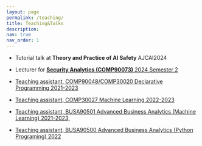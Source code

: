 ```yaml
---
layout: page
permalink: /teaching/
title: Teaching&Talks
description: 
nav: true
nav_order: 1
---
```


- Tutorial talk at <b>Theory and Practice of AI Safety</b> AJCAI2024

- Lecturer for <a href="https://handbook.unimelb.edu.au/2024/subjects/comp90073" target="_blank"> <b>Security Analytics (COMP90073)</b> 2024 Semester 2

- Teaching assistant, COMP90048/COMP30020 Declarative Programming 2021-2023
- Teaching assistant, COMP30027 Machine Learning 2022-2023
- Teaching assistant, BUSA90501 Advanced Business Analytics (Machine Learning) 2021-2023, 
- Teaching assistant, BUSA90500 Advanced Business Analytics (Python Programing) 2022  

